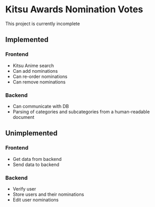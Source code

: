# Kitsu Awards Nomination Votes

This project is currently incomplete

## Implemented

### Frontend

- Kitsu Anime search
- Can add nominations
- Can re-order nominations
- Can remove nominations

### Backend

- Can communicate with DB
- Parsing of categories and subcategories from a human-readable document

## Unimplemented

### Frontend

- Get data from backend
- Send data to backend

### Backend

- Verify user
- Store users and their nominations
- Edit user nominations
